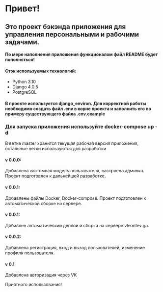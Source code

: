 # Привет!

## Это проект бэкэнда приложения для управления персональными и рабочими задачами.

#### По мере наполнения приложения функционалом файл README будет пополняться!

#### Стэк используемых технологий:

* Python 3.10
* Django 4.0.5
* PostgreSQL

#### В проекте используется django_environ. Для корректной работы необходимо создать файл .env в корне проекта и заполнить его по примеру существующего файла .env.example

### Для запуска приложения используйте docker-compose up -d

В ветке master хранится текущая рабочая версия приложения, остальные ветки используются для разработки

#### v 0.0.0:

Добавлена кастомная модель пользователя, настроена админка. Проект подготовлен к дальнейшей разработке.

#### v 0.0.1:

Добавлены файлы Docker, Docker-compose. Проект подготовлен к автоматической сборке на сервере.

#### v 0.0.1:

Добавлен автоматический деплой и сборка на сервере vleontev.ga.

#### v 0.0.2:

Добавлена регистрация, вход и вызод пользователей, изменение профиля пользователя.

#### v 0.1

Добавлена авторизация через VK

Приятного использования!
